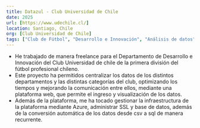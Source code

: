 ```yaml
---
title: Datazul - Club Universidad de Chile
date: 2025
url: [https://www.udechile.cl/]
location: Santiago, Chile
org: [Club Universidad de Chile]
tags: ["Club de Fútbol", "Desarrollo e Innovación", "Análisis de datos"]
---
```


- He trabajado de manera freelance para el Departamento de Desarrollo e Innovación del Club Universidad de chile de la primera división del fútbol profesional chileno.
- Este proyecto ha permitidos centralizar los datos de los distintos departamentos y las distintas categorías del club, optimizando los tiempos y mejorando la comunicación entre ellos, mediante una plataforma web, que permite el ingreso y visualización de los datos.
- Además de la plataforma, me ha tocado gestionar la infraestructura de la plataforma mediante Azure, administrar SSL y base de datos, además de la conversión automática de los datos desde csv a sql de manera recurrente.
